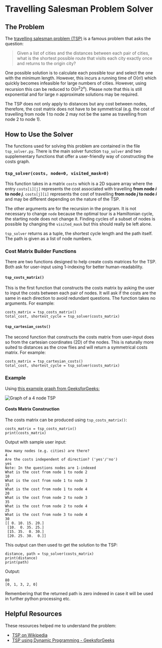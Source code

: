# Travelling Salesman Problem Solver

## The Problem
The [travelling salesman problem (TSP)](https://en.wikipedia.org/wiki/Travelling_salesman_problem) is a famous problem that asks the question:

>Given a list of cities and the distances between each pair of cities, what is
the shortest possible route that visits each city exactly once and returns to
the origin city?

One possible solution is to calculate each possible tour and select the one
with the minimum length. However, this incurs a running time of O(*n*!) which
quickly becomes infeasible for large numbers of cities. However, using
recursion this can be reduced to O(*n*<sup>2</sup>2<sup>*n*</sup>). Please note
that this is still exponential and for large *n* approximate solutions may be
required.

The TSP does not only apply to distances but any cost between nodes, therefore,
the cost matrix does not have to be symmetrical (e.g. the cost of travelling
from node 1 to node 2 may not be the same as travelling from node 2 to node 1).

## How to Use the Solver
The functions used for solving this problem are contained in the file
`tsp_solver.py`. There is the main solver function `tsp_solver` and two
supplementary functions that offer a user-friendly way of constructing the
costs graph. 

### `tsp_solver(costs, node=0, visited_mask=0)`

This function takes in a matrix `costs` which is a 2D square array where the
entry `costs[i][j]` represents the cost associated with travelling **from node 
_i_ to node _j_**. `costs[j][i]` represents the cost of travelling **from node
_j_ to node _i_** and may be different depending on the nature of the TSP. 

The other arguments are for the recursion in the program. It is not necessary
to change `node` because the optimal tour is a Hamiltonian cycle, the starting
node does not change it. Finding cycles of a subset of nodes is possible by
changing the `visited_mask` but this should really be left alone.

`tsp_solver` returns as a tuple, the shortest cycle length and the path itself.
The path is given as a list of node numbers.

### Cost Matrix Builder Functions 

There are two functions designed to help create costs matrices for the TSP.
Both ask for user-input using 1-indexing for better human-readability.

#### `tsp_costs_matrix()`

This is the first function that constructs the costs matrix by asking the user
to input the costs between each pair of nodes. It will ask if the costs are the
same in each direction to avoid redundant questions. The function takes no
arguments. For example:

```
costs_matrix = tsp_costs_matrix()
total_cost, shortest_cycle = tsp_solver(costs_matrix)
```

#### `tsp_cartesian_costs()`

The second function that constructs the costs matrix from user-input does so
from the cartesian coordinates (2D) of the nodes. This is naturally more suited
to distances as the crow flies and will return a symmetrical costs matrix. For
example:

```
costs_matrix = tsp_cartesian_costs()
total_cost, shortest_cycle = tsp_solver(costs_matrix)
```

### Example

Using [this example graph from GeeksforGeeks:](https://www.geeksforgeeks.org/travelling-salesman-problem-using-dynamic-programming/)

![Graph of a 4 node TSP](https://media.geeksforgeeks.org/wp-content/cdn-uploads/Euler12.png)


#### Costs Matrix Construction

The costs matrix can be produced using `tsp_costs_matrix()`:

```
costs_matrix = tsp_costs_matrix()
print(costs_matrix)
```

Output with sample user input:

```
How many nodes (e.g. cities) are there?
4
Are the costs independent of direction? ('yes'/'no')
yes
Note: In the questions nodes are 1-indexed
What is the cost from node 1 to node 2
10
What is the cost from node 1 to node 3
15
What is the cost from node 1 to node 4
20
What is the cost from node 2 to node 3
35
What is the cost from node 2 to node 4
25
What is the cost from node 3 to node 4
30
[[ 0. 10. 15. 20.]
 [10.  0. 35. 25.]
 [15. 35.  0. 30.]
 [20. 25. 30.  0.]]
```

This output can then used to get the solution to the TSP:

```
distance, path = tsp_solver(costs_matrix)
print(distance)
print(path)
```

Output:

```
80
[0, 1, 3, 2, 0]
```

Remembering that the returned path is zero indexed in case it will be used
in further python processing etc.

## Helpful Resources
These resources helped me to understand the problem:
- [TSP on Wikipedia](https://en.wikipedia.org/wiki/Travelling_salesman_problem)
- [TSP using Dynamic Programming - GeeksforGeeks](https://www.geeksforgeeks.org/travelling-salesman-problem-using-dynamic-programming/)